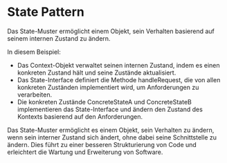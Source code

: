 # State Pattern

Das State-Muster ermöglicht einem Objekt, sein Verhalten basierend auf seinem internen Zustand zu ändern.

In diesem Beispiel:

- Das Context-Objekt verwaltet seinen internen Zustand, indem es einen konkreten Zustand hält und seine Zustände aktualisiert.
- Das State-Interface definiert die Methode handleRequest, die von allen konkreten Zuständen implementiert wird, um Anforderungen zu verarbeiten.
- Die konkreten Zustände ConcreteStateA und ConcreteStateB implementieren das State-Interface und ändern den Zustand des Kontexts basierend auf den Anforderungen.

Das State-Muster ermöglicht es einem Objekt, sein Verhalten zu ändern, wenn sein interner Zustand sich ändert, ohne dabei seine Schnittstelle zu ändern. Dies führt zu einer besseren Strukturierung von Code und erleichtert die Wartung und Erweiterung von Software.

